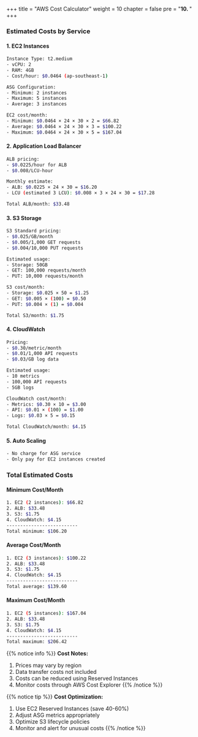 +++
title = "AWS Cost Calculator"
weight = 10
chapter = false
pre = "<b>10. </b>"
+++

### Estimated Costs by Service

#### 1. EC2 Instances
```bash
Instance Type: t2.medium
- vCPU: 2
- RAM: 4GB
- Cost/hour: $0.0464 (ap-southeast-1)

ASG Configuration:
- Minimum: 2 instances
- Maximum: 5 instances
- Average: 3 instances

EC2 cost/month:
- Minimum: $0.0464 × 24 × 30 × 2 = $66.82
- Average: $0.0464 × 24 × 30 × 3 = $100.22
- Maximum: $0.0464 × 24 × 30 × 5 = $167.04
```

#### 2. Application Load Balancer
```bash
ALB pricing:
- $0.0225/hour for ALB
- $0.008/LCU-hour

Monthly estimate:
- ALB: $0.0225 × 24 × 30 = $16.20
- LCU (estimated 3 LCU): $0.008 × 3 × 24 × 30 = $17.28

Total ALB/month: $33.48
```

#### 3. S3 Storage
```bash
S3 Standard pricing:
- $0.025/GB/month
- $0.005/1,000 GET requests
- $0.004/10,000 PUT requests

Estimated usage:
- Storage: 50GB
- GET: 100,000 requests/month
- PUT: 10,000 requests/month

S3 cost/month:
- Storage: $0.025 × 50 = $1.25
- GET: $0.005 × (100) = $0.50
- PUT: $0.004 × (1) = $0.004

Total S3/month: $1.75
```

#### 4. CloudWatch
```bash
Pricing:
- $0.30/metric/month
- $0.01/1,000 API requests
- $0.03/GB log data

Estimated usage:
- 10 metrics
- 100,000 API requests
- 5GB logs

CloudWatch cost/month:
- Metrics: $0.30 × 10 = $3.00
- API: $0.01 × (100) = $1.00
- Logs: $0.03 × 5 = $0.15

Total CloudWatch/month: $4.15
```

#### 5. Auto Scaling
```bash
- No charge for ASG service
- Only pay for EC2 instances created
```

### Total Estimated Costs

#### Minimum Cost/Month
```bash
1. EC2 (2 instances): $66.82
2. ALB: $33.48
3. S3: $1.75
4. CloudWatch: $4.15
--------------------------
Total minimum: $106.20
```

#### Average Cost/Month
```bash
1. EC2 (3 instances): $100.22
2. ALB: $33.48
3. S3: $1.75
4. CloudWatch: $4.15
--------------------------
Total average: $139.60
```

#### Maximum Cost/Month
```bash
1. EC2 (5 instances): $167.04
2. ALB: $33.48
3. S3: $1.75
4. CloudWatch: $4.15
--------------------------
Total maximum: $206.42
```

{{% notice info %}}
**Cost Notes:**
1. Prices may vary by region
2. Data transfer costs not included
3. Costs can be reduced using Reserved Instances
4. Monitor costs through AWS Cost Explorer
{{% /notice %}}

{{% notice tip %}}
**Cost Optimization:**
1. Use EC2 Reserved Instances (save 40-60%)
2. Adjust ASG metrics appropriately
3. Optimize S3 lifecycle policies
4. Monitor and alert for unusual costs
{{% /notice %}}